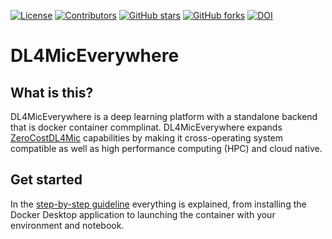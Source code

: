 [![License](https://img.shields.io/github/license/HenriquesLab/DL4MicEverywhere?color=Green)](https://github.com/HenriquesLab/DL4MicEverywhere/blob/main/LICENSE.txt)
[![Contributors](https://img.shields.io/github/contributors-anon/HenriquesLab/DL4MicEverywhere)](https://github.com/HenriquesLab/DL4MicEverywhere/graphs/contributors)
[![GitHub stars](https://img.shields.io/github/stars/HenriquesLab/DL4MicEverywhere?style=social)](https://github.com/HenriquesLab/DL4MicEverywhere/)
[![GitHub forks](https://img.shields.io/github/forks/HenriquesLab/DL4MicEverywhere?style=social)](https://github.com/HenriquesLab/DL4MicEverywhere/)
[![DOI](https://zenodo.org/badge/505388398.svg)](https://zenodo.org/badge/latestdoi/505388398)

# DL4MicEverywhere

## What is this?

DL4MicEverywhere is a deep learning platform with a standalone backend that is docker container commplinat. DL4MicEverywhere expands [ZeroCostDL4Mic](https://github.com/HenriquesLab/ZeroCostDL4Mic) capabilities by making it cross-operating system compatible as well as high performance computing (HPC) and cloud native.

## Get started

In the [step-by-step guideline](https://github.com/HenriquesLab/DL4MicEverywhere/wiki/Step%E2%80%90by%E2%80%90step-guideline) everything is explained, from installing the Docker Desktop application to launching the container with your environment and notebook.
